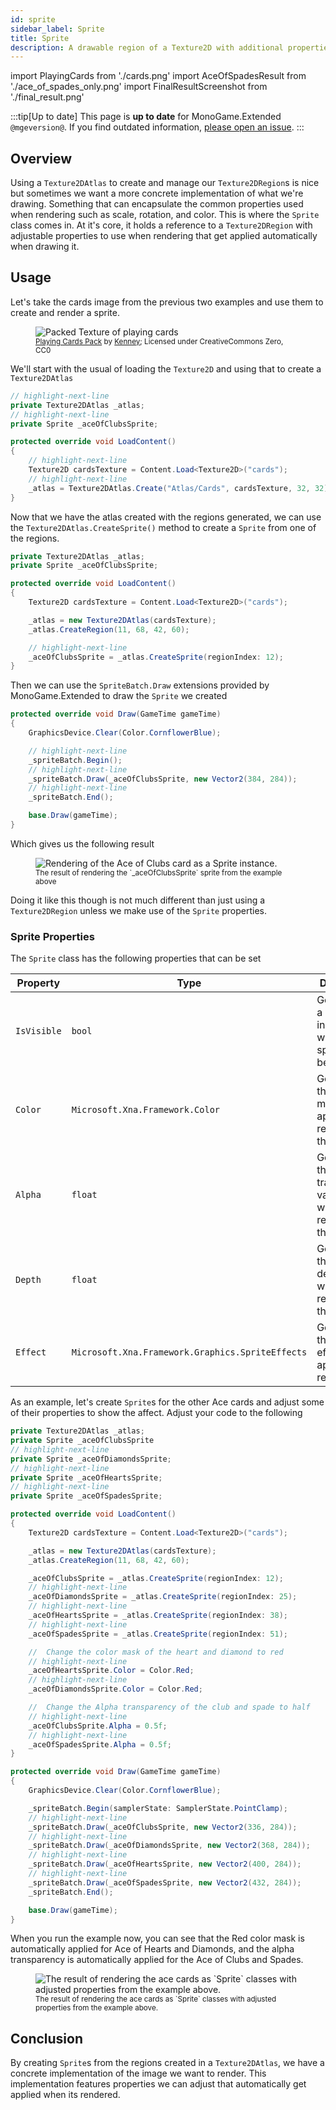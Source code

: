 ```yaml
---
id: sprite
sidebar_label: Sprite
title: Sprite
description: A drawable region of a Texture2D with additional properties for rendering such as  scale, rotation, and color
---
```

import PlayingCards from './cards.png'
import AceOfSpadesResult from './ace_of_spades_only.png'
import  FinalResultScreenshot from './final_result.png'

:::tip[Up to date]
This page is **up to date** for MonoGame.Extended `@mgeversion@`.  If you find outdated information, [please open an issue](https://github.com/craftworkgames/craftworkgames.github.io/issues).
:::

## Overview

Using a `Texture2DAtlas` to create and manage our `Texture2DRegion`s is nice but sometimes we want a more concrete implementation of what we're drawing. Something that can encapsulate the common properties used when rendering such as scale, rotation, and color.  This is where the `Sprite` class comes in. At it's core, it holds a reference to a `Texture2DRegion` with adjustable properties to use when rendering that get applied automatically when drawing it.

## Usage
Let's take the cards image from the previous two examples and use them to create and render a sprite.

<figure>
    <img src={PlayingCards} style={{width: '100%', imageRendering: 'pixelated'}} alt="Packed Texture of playing cards"/>
    <figcaption>
        <small>
            <a href="https://kenney.nl/assets/playing-cards-pack">Playing Cards Pack</a> by <a href="https://www.kenney.nl">Kenney</a>; Licensed under CreativeCommons Zero, CC0
        </small>
    </figcaption>
</figure>

We'll start with the usual of loading the `Texture2D` and using that to create a `Texture2DAtlas`

```cs
// highlight-next-line
private Texture2DAtlas _atlas;
// highlight-next-line
private Sprite _aceOfClubsSprite;

protected override void LoadContent()
{
    // highlight-next-line
    Texture2D cardsTexture = Content.Load<Texture2D>("cards");
    // highlight-next-line
    _atlas = Texture2DAtlas.Create("Atlas/Cards", cardsTexture, 32, 32);
}
```

Now that we have the atlas created with the regions generated, we can use the `Texture2DAtlas.CreateSprite()` method to create a `Sprite` from one of the regions.

```cs
private Texture2DAtlas _atlas;
private Sprite _aceOfClubsSprite;

protected override void LoadContent()
{
    Texture2D cardsTexture = Content.Load<Texture2D>("cards");

    _atlas = new Texture2DAtlas(cardsTexture);
    _atlas.CreateRegion(11, 68, 42, 60);

    // highlight-next-line
    _aceOfClubsSprite = _atlas.CreateSprite(regionIndex: 12);
}
```

Then we can use the `SpriteBatch.Draw` extensions provided by MonoGame.Extended to draw the `Sprite` we created

```cs
protected override void Draw(GameTime gameTime)
{
    GraphicsDevice.Clear(Color.CornflowerBlue);

    // highlight-next-line
    _spriteBatch.Begin();
    // highlight-next-line
    _spriteBatch.Draw(_aceOfClubsSprite, new Vector2(384, 284));
    // highlight-next-line
    _spriteBatch.End();

    base.Draw(gameTime);
}
```

Which gives us the following result

<figure>
    <img src={AceOfSpadesResult} style={{width: '100%', imageRendering: 'pixelated'}} alt="Rendering of the Ace of Clubs card as a Sprite instance."/>
    <figcaption>
        <small>
            The result of rendering the `_aceOfClubsSprite` sprite from the example above
        </small>
    </figcaption>
</figure>


Doing it like this though is not much different than just using a `Texture2DRegion` unless we make use of the `Sprite` properties.

### Sprite Properties
The `Sprite` class has the following properties that can be set

| Property    | Type                                             | Description                                                               |
| ----------- | ------------------------------------------------ | ------------------------------------------------------------------------- |
| `IsVisible` | `bool`                                           | Gets or Sets a value that indicates whether the sprite should be rendered |
| `Color`     | `Microsoft.Xna.Framework.Color`                  | Gets or Sets the color mask to apply when rendering the sprite.           |
| `Alpha`     | `float`                                          | Gets or Sets the alpha transparency value used when rendering the sprite. |
| `Depth`     | `float`                                          | Gets or Sets the layer depth used when rendering the sprite.              |
| `Effect`    | `Microsoft.Xna.Framework.Graphics.SpriteEffects` | Gets of Sets the sprite effect to apply when rendering.                   |

As an example, let's create `Sprite`s for the other Ace cards and adjust some of their properties to show the affect.  Adjust your code to the following

```cs
private Texture2DAtlas _atlas;
private Sprite _aceOfClubsSprite
// highlight-next-line
private Sprite _aceOfDiamondsSprite;
// highlight-next-line
private Sprite _aceOfHeartsSprite;
// highlight-next-line
private Sprite _aceOfSpadesSprite;

protected override void LoadContent()
{
    Texture2D cardsTexture = Content.Load<Texture2D>("cards");

    _atlas = new Texture2DAtlas(cardsTexture);
    _atlas.CreateRegion(11, 68, 42, 60);

    _aceOfClubsSprite = _atlas.CreateSprite(regionIndex: 12);
    // highlight-next-line
    _aceOfDiamondsSprite = _atlas.CreateSprite(regionIndex: 25);
    // highlight-next-line
    _aceOfHeartsSprite = _atlas.CreateSprite(regionIndex: 38);
    // highlight-next-line
    _aceOfSpadesSprite = _atlas.CreateSprite(regionIndex: 51);

    //  Change the color mask of the heart and diamond to red
    // highlight-next-line
    _aceOfHeartsSprite.Color = Color.Red;
    // highlight-next-line
    _aceOfDiamondsSprite.Color = Color.Red;

    //  Change the Alpha transparency of the club and spade to half
    // highlight-next-line
    _aceOfClubsSprite.Alpha = 0.5f;
    // highlight-next-line
    _aceOfSpadesSprite.Alpha = 0.5f;
}

protected override void Draw(GameTime gameTime)
{
    GraphicsDevice.Clear(Color.CornflowerBlue);

    _spriteBatch.Begin(samplerState: SamplerState.PointClamp);
    // highlight-next-line
    _spriteBatch.Draw(_aceOfClubsSprite, new Vector2(336, 284));
    // highlight-next-line
    _spriteBatch.Draw(_aceOfDiamondsSprite, new Vector2(368, 284));
    // highlight-next-line
    _spriteBatch.Draw(_aceOfHeartsSprite, new Vector2(400, 284));
    // highlight-next-line
    _spriteBatch.Draw(_aceOfSpadesSprite, new Vector2(432, 284));
    _spriteBatch.End();

    base.Draw(gameTime);
}
```

When you run the example now, you can see that the Red color mask is automatically applied for Ace of Hearts and Diamonds, and the alpha transparency is automatically applied for the Ace of Clubs and Spades.

<figure>
    <img src={FinalResultScreenshot} style={{width: '100%', imageRendering: 'pixelated'}} alt="The result of rendering the ace cards as `Sprite` classes with adjusted properties from the example above."/>
    <figcaption>
        <small>
            The result of rendering the ace cards as `Sprite` classes with adjusted properties from the example above.
        </small>
    </figcaption>
</figure>

## Conclusion
By creating `Sprite`s from the regions created in a `Texture2DAtlas`, we have a concrete implementation of the image we want to render.  This implementation features properties we can adjust that automatically get applied when its rendered.  